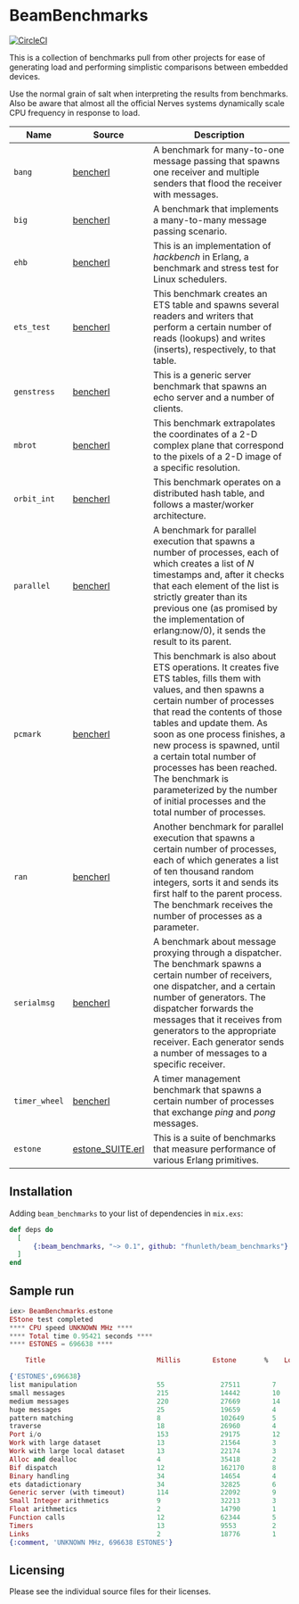# BeamBenchmarks

[![CircleCI](https://dl.circleci.com/status-badge/img/gh/fhunleth/beam_benchmarks/tree/main.svg?style=svg)](https://dl.circleci.com/status-badge/redirect/gh/fhunleth/beam_benchmarks/tree/main)

This is a collection of benchmarks pull from other projects for ease of
generating load and performing simplistic comparisons between embedded devices.

Use the normal grain of salt when interpreting the results from benchmarks. Also
be aware that almost all the official Nerves systems dynamically scale CPU
frequency in response to load.

Name   | Source   | Description
------ | -------- | -----------
`bang` | [bencherl][bencherl] |	A benchmark for many-to-one message passing that spawns one receiver and multiple senders that flood the receiver with messages.
`big`  | [bencherl][bencherl] | A benchmark that implements a many-to-many message passing scenario.
`ehb`  | [bencherl][bencherl] |	This is an implementation of *hackbench* in Erlang, a benchmark and stress test for Linux schedulers.
`ets_test` | [bencherl][bencherl] | This benchmark creates an ETS table and spawns several readers and writers that perform a certain number of reads (lookups) and writes (inserts), respectively, to that table.
`genstress` | [bencherl][bencherl] | This is a generic server benchmark that spawns an echo server and a number of clients.
`mbrot` | [bencherl][bencherl] | This benchmark extrapolates the coordinates of a 2-D complex plane that correspond to the pixels of a 2-D image of a specific resolution.
`orbit_int` | [bencherl][bencherl] | This benchmark operates on a distributed hash table, and follows a master/worker architecture.
`parallel`  | [bencherl][bencherl] | A benchmark for parallel execution that spawns a number of processes, each of which creates a list of $N$ timestamps and, after it checks that each element of the list is strictly greater than its previous one (as promised by the implementation of erlang:now/0), it sends the result to its parent.
`pcmark` | [bencherl][bencherl] | This benchmark is also about ETS operations. It creates five ETS tables, fills them with values, and then spawns a certain number of processes that read the contents of those tables and update them. As soon as one process finishes, a new process is spawned, until a certain total number of processes has been reached. The benchmark is parameterized by the number of initial processes and the total number of processes.
`ran` | [bencherl][bencherl] | Another benchmark for parallel execution that spawns a certain number of processes, each of which generates a list of ten thousand random integers, sorts it and sends its first half to the parent process. The benchmark receives the number of processes as a parameter.
`serialmsg` | [bencherl][bencherl] | A benchmark about message proxying through a dispatcher. The benchmark spawns a certain number of receivers, one dispatcher, and a certain number of generators. The dispatcher forwards the messages that it receives from generators to the appropriate receiver. Each generator sends a number of messages to a specific receiver.
`timer_wheel` | [bencherl][bencherl] | A timer management benchmark that spawns a certain number of processes that exchange *ping* and *pong* messages.
`estone` | [estone_SUITE.erl][estone_SUITE.erl] | This is a suite of benchmarks that measure performance of various Erlang primitives.

[bencherl]: https://github.com/softlab-ntua/bencherl
[estone_SUITE.erl]: https://github.com/erlang/otp/blob/maint-27/erts/emulator/test/estone_SUITE.erl

## Installation

Adding `beam_benchmarks` to your list of dependencies in `mix.exs`:

```elixir
def deps do
  [
      {:beam_benchmarks, "~> 0.1", github: "fhunleth/beam_benchmarks"}
  ]
end
```

## Sample run

```elixir
iex> BeamBenchmarks.estone
EStone test completed
**** CPU speed UNKNOWN MHz ****
**** Total time 0.95421 seconds ****
**** ESTONES = 696638 ****

    Title                            Millis        Estone       %    Loops

{'ESTONES',696638}
list manipulation                    55              27511        7     6400
small messages                       215             14442        10    1515
medium messages                      220             27669        14    1527
huge messages                        25              19659        4     52
pattern matching                     8               102649       5     1046
traverse                             18              26960        4     2834
Port i/o                             153             29175        12    4800
Work with large dataset              13              21564        3     1193
Work with large local dataset        13              22174        3     1174
Alloc and dealloc                    4               35418        2     3710
Bif dispatch                         12              162170       8     5623
Binary handling                      34              14654        4     581
ets datadictionary                   34              32825        6     342
Generic server (with timeout)        114             22092        9     7977
Small Integer arithmetics            9               32213        3     4157
Float arithmetics                    2               14790        1     5526
Function calls                       12              62344        5     882
Timers                               13              9553         2     2312
Links                                2               18776        1     30
{:comment, 'UNKNOWN MHz, 696638 ESTONES'}
```

## Licensing

Please see the individual source files for their licenses.
